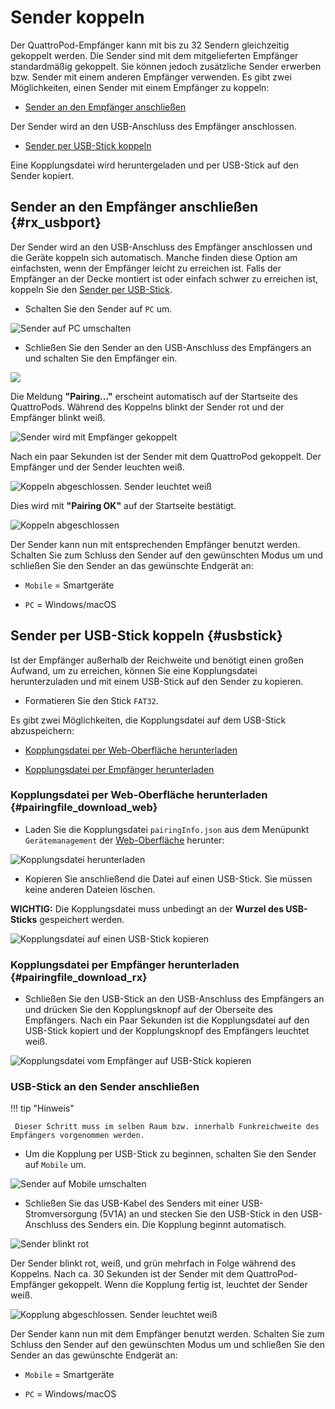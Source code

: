 # Sender koppeln

Der QuattroPod-Empfänger kann mit bis zu 32 Sendern gleichzeitig gekoppelt werden. Die Sender sind mit dem mitgelieferten Empfänger standardmäßig gekoppelt. Sie können jedoch zusätzliche Sender erwerben bzw. Sender mit einem anderen Empfänger verwenden. Es gibt zwei Möglichkeiten, einen Sender mit einem Empfänger zu koppeln:

* [Sender an den Empfänger anschließen](#rx_usbport)

Der Sender wird an den USB-Anschluss des Empfänger anschlossen.

* [Sender per USB-Stick koppeln](#usbstick)

Eine Kopplungsdatei wird heruntergeladen und per USB-Stick auf den Sender kopiert.

## Sender an den Empfänger anschließen {#rx_usbport}

Der Sender wird an den USB-Anschluss des Empfänger anschlossen und die Geräte koppeln sich automatisch. Manche finden diese Option am einfachsten, wenn der Empfänger leicht zu erreichen ist. Falls der Empfänger an der Decke montiert ist oder einfach schwer zu erreichen ist, koppeln Sie den [Sender per USB-Stick](#sender-per-usb-stick-koppeln).

* Schalten Sie den Sender auf `PC` um. 

![Sender auf PC umschalten](/assets/img/Pairing1.png)

* Schließen Sie den Sender an den USB-Anschluss des Empfängers an und schalten Sie den Empfänger ein.

![](/assets/img/Pairing2.png)

Die Meldung **"Pairing..."** erscheint automatisch auf der Startseite des QuattroPods. Während des Koppelns blinkt der Sender rot und der Empfänger blinkt weiß.

![Sender wird mit Empfänger gekoppelt](/assets/img/Pairing3.jpg)

Nach ein paar Sekunden ist der Sender mit dem QuattroPod gekoppelt. Der Empfänger und der Sender leuchten weiß. 

![Koppeln abgeschlossen. Sender leuchtet weiß](/assets/img/Transmitter_white.png)

Dies wird mit **"Pairing OK"** auf der Startseite bestätigt.

![Koppeln abgeschlossen](/assets/img/Pairing5.jpg)

Der Sender kann nun mit entsprechenden Empfänger benutzt werden. Schalten Sie zum Schluss den Sender auf den gewünschten Modus um und schließen Sie den Sender an das gewünschte Endgerät an: 

* `Mobile` = Smartgeräte

* `PC` = Windows/macOS


## Sender per USB-Stick koppeln {#usbstick}

Ist der Empfänger außerhalb der Reichweite und benötigt einen großen Aufwand, um zu erreichen, können Sie eine Kopplungsdatei herunterzuladen und mit einem USB-Stick auf den Sender zu kopieren. 

* Formatieren Sie den Stick `FAT32`.

Es gibt zwei Möglichkeiten, die Kopplungsdatei auf dem USB-Stick abzuspeichern:

* [Kopplungsdatei per Web-Oberfläche herunterladen](#pairingfile_download_web)

* [Kopplungsdatei per Empfänger herunterladen](#pairingfile_download_rx)

### Kopplungsdatei per Web-Oberfläche herunterladen {#pairingfile_download_web}

* Laden Sie die Kopplungsdatei `pairingInfo.json` aus dem Menüpunkt `Gerätemanagement` der [Web-Oberfläche](adv.settings.md) herunter: 

![Kopplungsdatei herunterladen](/assets/img/Pairing7.png)

* Kopieren Sie anschließend die Datei auf einen USB-Stick. Sie müssen keine anderen Dateien löschen.

**WICHTIG:** Die Kopplungsdatei muss unbedingt an der **Wurzel des USB-Sticks** gespeichert werden. 

![Kopplungsdatei auf einen USB-Stick kopieren](/assets/img/Pairing8.png)

### Kopplungsdatei per Empfänger herunterladen {#pairingfile_download_rx}

* Schließen Sie den USB-Stick an den USB-Anschluss des Empfängers an und drücken Sie den Kopplungsknopf auf der Oberseite des Empfängers. Nach ein Paar Sekunden ist die Kopplungsdatei auf den USB-Stick kopiert und der Kopplungsknopf des Empfängers leuchtet weiß.

![Kopplungsdatei vom Empfänger auf USB-Stick kopieren](/assets/img/Pairing9.png)

### USB-Stick an den Sender anschließen

!!! tip "Hinweis"

     Dieser Schritt muss im selben Raum bzw. innerhalb Funkreichweite des Empfängers vorgenommen werden.

* Um die Kopplung per USB-Stick zu beginnen, schalten Sie den Sender auf `Mobile` um.

![Sender auf Mobile umschalten](/assets/img/Pairing6.png)

* Schließen Sie das USB-Kabel des Senders mit einer USB-Stromversorgung (5V1A) an und stecken Sie den USB-Stick in den USB-Anschluss des Senders ein. Die Kopplung beginnt automatisch. 

![Sender blinkt rot](/assets/img/Pairing10.png)

Der Sender blinkt rot, weiß, und grün mehrfach in Folge während des Koppelns. Nach ca. 30 Sekunden ist der Sender mit dem QuattroPod-Empfänger gekoppelt. Wenn díe Kopplung fertig ist, leuchtet  der Sender weiß.

![Kopplung abgeschlossen. Sender leuchtet weiß](/assets/img/quattropod.mini.usb.paired.png)

Der Sender kann nun mit dem Empfänger benutzt werden. Schalten Sie zum Schluss den Sender auf den gewünschten Modus um und schließen Sie den Sender an das gewünschte Endgerät an: 

* `Mobile` = Smartgeräte

* `PC` = Windows/macOS





